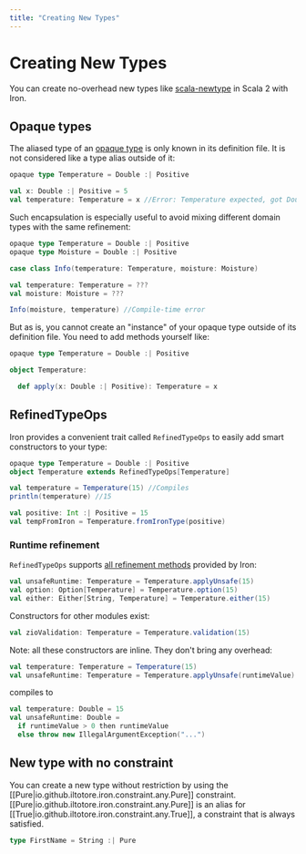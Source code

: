 ```yaml
---
title: "Creating New Types"
---
```


# Creating New Types

You can create no-overhead new types like [scala-newtype](https://github.com/estatico/scala-newtype) in Scala 2 with Iron.

## Opaque types

The aliased type of an [opaque type](https://docs.scala-lang.org/scala3/book/types-opaque-types.html) is only known in its definition file. It is not considered like a type alias outside of it:

```scala
opaque type Temperature = Double :| Positive
```

```scala
val x: Double :| Positive = 5
val temperature: Temperature = x //Error: Temperature expected, got Double :| Positive
```

Such encapsulation is especially useful to avoid mixing different domain types with the same refinement:

```scala
opaque type Temperature = Double :| Positive
opaque type Moisture = Double :| Positive
```

```scala
case class Info(temperature: Temperature, moisture: Moisture)

val temperature: Temperature = ???
val moisture: Moisture = ???

Info(moisture, temperature) //Compile-time error
```

But as is, you cannot create an "instance" of your opaque type outside of its definition file. You need to add methods yourself like:

```scala
opaque type Temperature = Double :| Positive

object Temperature:

  def apply(x: Double :| Positive): Temperature = x
```

## RefinedTypeOps

Iron provides a convenient trait called `RefinedTypeOps` to easily add smart constructors to your type:

```scala
opaque type Temperature = Double :| Positive
object Temperature extends RefinedTypeOps[Temperature]
```

```scala
val temperature = Temperature(15) //Compiles
println(temperature) //15

val positive: Int :| Positive = 15
val tempFromIron = Temperature.fromIronType(positive)
```

### Runtime refinement

`RefinedTypeOps` supports [all refinement methods](refinement.md) provided by Iron:

```scala
val unsafeRuntime: Temperature = Temperature.applyUnsafe(15)
val option: Option[Temperature] = Temperature.option(15)
val either: Either[String, Temperature] = Temperature.either(15)
```

Constructors for other modules exist:

```scala
val zioValidation: Temperature = Temperature.validation(15)
```

Note: all these constructors are inline. They don't bring any overhead:

```scala
val temperature: Temperature = Temperature(15)
val unsafeRuntime: Temperature = Temperature.applyUnsafe(runtimeValue)
```

compiles to

```scala
val temperature: Double = 15
val unsafeRuntime: Double =
  if runtimeValue > 0 then runtimeValue
  else throw new IllegalArgumentException("...")
```

## New type with no constraint

You can create a new type without restriction by using the [[Pure|io.github.iltotore.iron.constraint.any.Pure]]
constraint. [[Pure|io.github.iltotore.iron.constraint.any.Pure]] is an alias for
[[True|io.github.iltotore.iron.constraint.any.True]], a constraint that is always satisfied.

```scala
type FirstName = String :| Pure
```